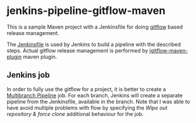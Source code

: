 # jenkins-pipeline-gitflow-maven
This is a sample Maven project with a Jenkinsfile for doing [gitflow](http://nvie.com/posts/a-successful-git-branching-model/) based release management.

The [Jenkinsfile](https://jenkins.io/doc/book/pipeline/jenkinsfile/) is used by Jenkins to build a pipeline with the described steps. 
Actual gitflow release management is performed by [jgitflow-maven-plugin](https://bitbucket.org/atlassian/jgit-flow) maven plugin.

## Jenkins job
In order to fully use the gitflow for a project, it is better to create a [Multibranch Pipeline](https://jenkins.io/blog/2015/12/03/pipeline-as-code-with-multibranch-workflows-in-jenkins/) job. 
For each branch, Jenkins will create a separate pipeline from the Jenkinsfile, available in the branch.
Note that I was able to have avoid multiple problems with flow by specifying the _Wipe out repository & force clone_ additional behaviour for the job. 